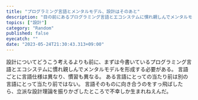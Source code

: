 ```yaml
---
title: "プログラミング言語とメンタルモデル、設計はそのあと"
description: "目の前にあるプログラミング言語とエコシステムに慣れ親しんでメンタルモデルを形成せよ"
topics: ["設計"]
category: "Random"
published: false
eyecatch: ""
date: "2023-05-24T21:30:43.313+09:00"
---
```


設計についてどうこう考えるよりも前に、まずは今書いているプログラミング言語とエコシステムに慣れ親しんでメンタルモデルを形成する必要がある。
言語ごとに言語仕様は異なり、慣習も異なる。
ある言語にとっての当たり前は別の言語にとって当たり前ではない。
言語そのものに向き合うのをすっ飛ばしたら、立派な設計理論を振りかざしたところで不幸しか生まれねえんだ。
